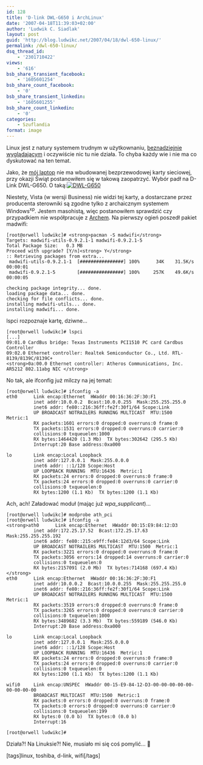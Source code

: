 ```yaml
---
id: 128
title: 'D-link DWL-G650 i ArchLinux'
date: '2007-04-18T11:39:03+02:00'
author: 'Ludwik C. Siadlak'
layout: post
guid: 'http://blog.ludwikc.net/2007/04/18/dwl-650-linux/'
permalink: /dwl-650-linux/
dsq_thread_id:
    - '2301710422'
views:
    - '616'
bsb_share_transient_facebook:
    - '1605601254'
bsb_share_count_facebook:
    - '0'
bsb_share_transient_linkedin:
    - '1605601255'
bsb_share_count_linkedin:
    - '0'
categories:
    - Szuflandia
format: image
---
```


Linux jest z natury systemem trudnym w użytkownaniu, [beznadziejnie wyglądającym](http://room-303.com/blog/2007/03/06/linux-ten-co-typografia-i-kolorami-wypala-oczy/) i oczywiście nic tu nie działa. To chyba każdy wie i nie ma co dyskutować na ten temat.

Jako, że [mój laptop](http://blog.ludwikc.net/2006/04/26/toshiba-satellite-l20-182/) nie ma wbudowanej bezprzewodowej karty sieciowej, przy okazji Świąt postanowiłem się w takową zaopatrzyć. Wybór padł na D-Link DWL-G650. O taką:[![DWL-G650](http://personaldevelopment.pl/wp-content/uploads/2007/04/dwl-g6501.miniatura.jpg)](http://personaldevelopment.pl/wp-content/uploads/2007/04/dwl-g650.jpg "DWL-G650")

Niestety, Vista (w wersji Business) nie widzi tej karty, a dostarczane przez producenta sterowniki są zgodne tylko z archaicznym systemem Windows<sup>xp</sup>. Jestem masohistą, więc postanowiłem sprawdzić czy przypadkiem nie współpracuje z [Archem](http://archlinux.org). Na pierwszy ogień poszedł pakiet madwifi:

```
[root@orwell ludwikc]# <strong>pacman -S madwifi</strong>
Targets: madwifi-utils-0.9.2.1-1 madwifi-0.9.2.1-5
Total Package Size:   0.3 MB
Proceed with upgrade? [Y/n]<strong> Y</strong>
:: Retrieving packages from extra...
 madwifi-utils-0.9.2.1-1  [################] 100%      34K    31.5K/s  00:00:01
 madwifi-0.9.2.1-5        [################] 100%     257K    49.6K/s  00:00:05

checking package integrity... done.
loading package data... done.
checking for file conflicts... done.
installing madwifi-utils... done.
installing madwifi... done.
```

lspci rozpoznaje kartę, dziwne…

```
[root@orwell ludwikc]# lspci
[...]
09:01.0 CardBus bridge: Texas Instruments PCI1510 PC card Cardbus Controller
09:02.0 Ethernet controller: Realtek Semiconductor Co., Ltd. RTL-8139/8139C/8139C+
<strong>0a:00.0 Ethernet controller: Atheros Communications, Inc. AR5212 802.11abg NIC </strong>
```

No tak, ale ifconfig już milczy na jej temat:

```
[root@orwell ludwikc]# ifconfig -a
eth0      Link encap:Ethernet  HWaddr 00:16:36:2F:30:F1
          inet addr:10.0.0.2  Bcast:10.0.0.255  Mask:255.255.255.0
          inet6 addr: fe80::216:36ff:fe2f:30f1/64 Scope:Link
          UP BROADCAST NOTRAILERS RUNNING MULTICAST  MTU:1500  Metric:1
          RX packets:1601 errors:0 dropped:0 overruns:0 frame:0
          TX packets:1531 errors:0 dropped:0 overruns:0 carrier:0
          collisions:0 txqueuelen:1000
          RX bytes:1464420 (1.3 Mb)  TX bytes:302642 (295.5 Kb)
          Interrupt:20 Base address:0xa000

lo        Link encap:Local Loopback
          inet addr:127.0.0.1  Mask:255.0.0.0
          inet6 addr: ::1/128 Scope:Host
          UP LOOPBACK RUNNING  MTU:16436  Metric:1
          RX packets:24 errors:0 dropped:0 overruns:0 frame:0
          TX packets:24 errors:0 dropped:0 overruns:0 carrier:0
          collisions:0 txqueuelen:0
          RX bytes:1200 (1.1 Kb)  TX bytes:1200 (1.1 Kb)
```

Ach, ach! Załadować moduł (mając już *wpa\_supplicant*)…

```
[root@orwell ludwikc]# modprobe ath_pci
[root@orwell ludwikc]# ifconfig -a
<strong>ath0      Link encap:Ethernet  HWaddr 00:15:E9:84:12:D3
          inet addr:172.25.17.52  Bcast:172.25.17.63  Mask:255.255.255.192
          inet6 addr: fe80::215:e9ff:fe84:12d3/64 Scope:Link
          UP BROADCAST NOTRAILERS MULTICAST  MTU:1500  Metric:1
          RX packets:3221 errors:0 dropped:0 overruns:0 frame:0
          TX packets:3056 errors:14 dropped:14 overruns:0 carrier:0
          collisions:0 txqueuelen:0
          RX bytes:2157091 (2.0 Mb)  TX bytes:714168 (697.4 Kb)
</strong>
eth0      Link encap:Ethernet  HWaddr 00:16:36:2F:30:F1
          inet addr:10.0.0.2  Bcast:10.0.0.255  Mask:255.255.255.0
          inet6 addr: fe80::216:36ff:fe2f:30f1/64 Scope:Link
          UP BROADCAST NOTRAILERS RUNNING MULTICAST  MTU:1500  Metric:1
          RX packets:3519 errors:0 dropped:0 overruns:0 frame:0
          TX packets:3265 errors:0 dropped:0 overruns:0 carrier:0
          collisions:0 txqueuelen:1000
          RX bytes:3489682 (3.3 Mb)  TX bytes:559189 (546.0 Kb)
          Interrupt:20 Base address:0xa000

lo        Link encap:Local Loopback
          inet addr:127.0.0.1  Mask:255.0.0.0
          inet6 addr: ::1/128 Scope:Host
          UP LOOPBACK RUNNING  MTU:16436  Metric:1
          RX packets:24 errors:0 dropped:0 overruns:0 frame:0
          TX packets:24 errors:0 dropped:0 overruns:0 carrier:0
          collisions:0 txqueuelen:0
          RX bytes:1200 (1.1 Kb)  TX bytes:1200 (1.1 Kb)

wifi0     Link encap:UNSPEC  HWaddr 00-15-E9-84-12-D3-00-00-00-00-00-00-00-00-00
          BROADCAST MULTICAST  MTU:1500  Metric:1
          RX packets:0 errors:0 dropped:0 overruns:0 frame:0
          TX packets:0 errors:0 dropped:0 overruns:0 carrier:0
          collisions:0 txqueuelen:199
          RX bytes:0 (0.0 b)  TX bytes:0 (0.0 b)
          Interrupt:16

[root@orwell ludwikc]#
```

Działa?! Na Linuksie?! Nie, musiało mi się coś pomylić… 🙂

\[tags\]linux, toshiba, d-link, wifi\[/tags\]
